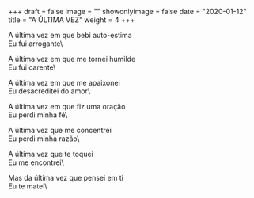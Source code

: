 +++
draft = false
image = ""
showonlyimage = false
date = "2020-01-12"
title = "A ÚLTIMA VEZ"
weight = 4
+++

<!--more-->

A última vez em que bebi auto-estima\
Eu fui arrogante\

A última vez em que me tornei humilde\
Eu fui carente\

A última vez em que me apaixonei\
Eu desacreditei do amor\

A última vez em que fiz uma oração\
Eu perdi minha fé\

A última vez que me concentrei\
Eu perdi minha razão\

A última vez que te toquei\
Eu me encontrei\

Mas da última vez que pensei em ti\
Eu te matei\
